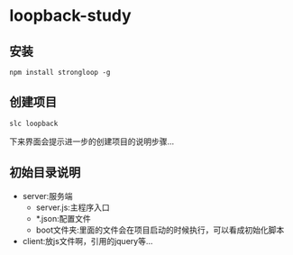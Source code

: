 # loopback-study
## 安装  

    npm install strongloop -g
## 创建项目  

    slc loopback
    
下来界面会提示进一步的创建项目的说明步骤...
## 初始目录说明
* server:服务端  
    * server.js:主程序入口  
    * *.json:配置文件  
    * boot文件夹:里面的文件会在项目启动的时候执行，可以看成初始化脚本
* client:放js文件啊，引用的jquery等...
